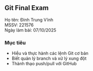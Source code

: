 ## Git Final Exam
Họ tên: Đinh Trung Vĩnh  
MSSV: 221576  
Ngày làm bài: 07/10/2025

### Mục tiêu
- Hiểu và thực hành các lệnh Git cơ bản  
- Biết quản lý branch và xử lý xung đột  
- Thành thạo push/pull với GitHub
